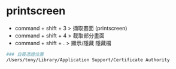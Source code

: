 # printscreen

- command + shift + 3 > 擷取畫面 (printscreen)
- command + shift + 4 > 截取部分畫面
- command + shift + . > 顯示/隱藏 隱藏檔


```bash
### 自簽憑證位置
/Users/tony/Library/Application Support/Certificate Authority
```

